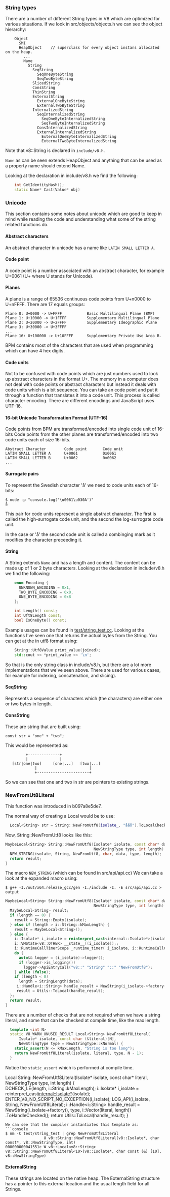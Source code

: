 ### String types
There are a number of different String types in V8 which are optimized for various situations.
If we look in src/objects/objects.h we can see the object hierarchy:
```
    Object
      SMI
      HeapObject    // superclass for every object instans allocated on the heap.
        ...
        Name
          String
            SeqString
              SeqOneByteString
              SeqTwoByteString
            SlicedString
            ConsString
            ThinString
            ExternalString
              ExternalOneByteString
              ExternalTwoByteString
            InternalizedString
              SeqInternalizedString
                SeqOneByteInternalizedString
                SeqTwoByteInternalizedString
              ConsInternalizedString
              ExternalInternalizedString
                ExternalOneByteInternalizedString
                ExternalTwoByteInternalizedString
```

Note that v8::String is declared in `include/v8.h`.

`Name` as can be seen extends HeapObject and anything that can be used as a
property name should extend Name.

Looking at the declaration in include/v8.h we find the following:
```c++
    int GetIdentityHash();
    static Name* Cast(Value* obj)
```

### Unicode
This section contains some notes about unicode which are good to keep in mind
while reading the code and understanding what some of the string related
functions do.

#### Abstract characters
An abstract character in unicode has a name like `LATIN SMALL LETTER A`.

#### Code point
A code point is a number associated with an abstract character, for example
U+0061 (U+<hex> where U stands for Unicode).

#### Planes
A plane is a range of 65536 continuous code points from U+n0000 to U+nFFFF.
There are 17 equals groups:
```
Plane 0: U+0000 -> U+FFFF           Basic Multilingual Plane (BMP)
Plane 1: U+10000 -> U+1FFFF         Supplementary Multilingual Plane
Plane 2: U+20000 -> U+2FFFF         Supplementary Ideographic Plane
Plane 3: U+30000 -> U+3FFFF
...
Plane 16: U+100000 -> U+10FFFF      Supplementary Private Use Area B.
```
BPM contains most of the characters that are used when programming which can
have 4 hex digits.

#### Code units
Not to be confused with code points which are just numbers used to look up
abstract characters in the format U+<hex>. The memory in a computer does not
deal with code points or abstract characters but instead it deals with code
units which is a bit sequence.
You can take an code point and put it through a function that translates
it into a code unit. This process is called character encoding. There are different
encodings and JavaScript uses UTF-16.

#### 16-bit Unicode Transformation Format (UTF-16)
Code points from BPM are transformed/encoded into single code unit of 16-bits
Code points from the other planes are transformed/encoded into two code units
each of size 16-bits.

```
Abstract Character        Code point       Code unit
LATIN SMALL LETTER A      U+0061           0x0061
LATIN SMALL LETTER B      U+0062           0x0062
...
```

#### Surrogate pairs
To represent the Swedish character 'å' we need to code units each of 16-bits:
```console
$ node -p "console.log('\u0061\u030A')"
å
```
This pair for code units represent a single abstract character. The first is
called the high-surrogate code unit, and the second the log-surrogate code unit.

In the case or 'å' the second code unit is called a combinging mark as it modifies
the character preceeding it.


#### String
A String extends `Name` and has a length and content. The content can be made
up of 1 or 2 byte characters.
Looking at the declaration in include/v8.h we find the following:
```c++
    enum Encoding {
      UNKNOWN_ENCODING = 0x1,
      TWO_BYTE_ENCODING = 0x0,
      ONE_BYTE_ENCODING = 0x8
    };

    int Length() const;
    int Uft8Length const;
    bool IsOneByte() const;
```
Example usages can be found in [test/string_test.cc](./test/string_test.cc).
Looking at the functions I've seen one that returns the actual bytes
from the String. You can get at the in utf8 format using:
```c++
    String::Utf8Value print_value(joined);
    std::cout << *print_value << '\n';
```
So that is the only string class in include/v8.h, but there are a lot more
implementations that we've seen above. There are used for various cases, for
example for indexing, concatenation, and slicing).

#### SeqString
Represents a sequence of characters which (the characters) are either one or two
bytes in length.

#### ConsString
These are string that are built using:

    const str = "one" + "two";

This would be represented as:
```
         +--------------+
         |              | 
   [str|one|two]     [one|...]   [two|...]
             |                       |
             +-----------------------+
```
So we can see that one and two in str are pointers to existing strings. 

### NewFromUt8Literal
This function was introduced in b097a8e5de7.

The normal way of creating a Local<String> would be to use:
```c++
  Local<String> str = String::NewFromUtf8(isolate_, "åäö").ToLocalChecked();    
```
Now, String::NewFromUtf8 looks like this:
```c++
MaybeLocal<String> String::NewFromUtf8(Isolate* isolate, const char* data,           
                                       NewStringType type, int length) {        
  NEW_STRING(isolate, String, NewFromUtf8, char, data, type, length);           
  return result;                                                                
}
```
The macro `NEW_STRING` (which can be found in src/api/api.cc) 
We can take a look at the expanded macro using:
```console
$ g++ -I./out/x64.release_gcc/gen -I./include -I. -E src/api/api.cc > output
```
```c++
MaybeLocal<String> String::NewFromUtf8(Isolate* isolate, const char* data,      
                                       NewStringType type, int length) {        
  MaybeLocal<String> result;
  if (length == 0) {
    result = String::Empty(isolate);
  } else if (length > i::String::kMaxLength) {
    result = MaybeLocal<String>();
  } else {
    i::Isolate* i_isolate = reinterpret_cast<internal::Isolate*>(isolate);
    i::VMState<v8::OTHER> __state__((i_isolate));;
    i::RuntimeCallTimerScope _runtime_timer( i_isolate, i::RuntimeCallCounterId::kAPI_String_NewFromUtf8);
    do {
      auto&& logger = (i_isolate)->logger();
      if (logger->is_logging())
        logger->ApiEntryCall("v8::" "String" "::" "NewFromUtf8");
    } while (false);
    if (length < 0)
      length = StringLength(data);
     i::Handle<i::String> handle_result = NewString(i_isolate->factory(), type, i::Vector<const char>(data, length)) .ToHandleChecked();
     result = Utils::ToLocal(handle_result);
  };
  return result;                                                                
}
```
There are a number of checks that are not required when we have a string literal,
and some that can be checked at compile time, like the max length. 
```c++
  template <int N>                                                              
  static V8_WARN_UNUSED_RESULT Local<String> NewFromUtf8Literal(                
      Isolate* isolate, const char (&literal)[N],                                    
      NewStringType type = NewStringType::kNormal) {                                 
    static_assert(N <= kMaxLength, "String is too long");                       
    return NewFromUtf8Literal(isolate, literal, type, N - 1);                        
  }                                                                                  
```
Notice the `static_assert` which is performed at compile time.
          

Local<String> String::NewFromUtf8Literal(Isolate* isolate, const char* literal, 
                                         NewStringType type, int length) {           
  DCHECK_LE(length, i::String::kMaxLength);
  i::Isolate* i_isolate = reinterpret_cast<internal::Isolate*>(isolate);
  ENTER_V8_NO_SCRIPT_NO_EXCEPTION(i_isolate);
  LOG_API(i_isolate, String, NewFromUtf8Literal);
  i::Handle<i::String> handle_result =
      NewString(i_isolate->factory(), type,
                i::Vector<const char>(literal, length))
          .ToHandleChecked();
  return Utils::ToLocal(handle_result);
}
```
We can see that the compiler instantiates this template as:
```console
$ nm -C test/string_test | grep NewFromUtf8Literal
                 U v8::String::NewFromUtf8Literal(v8::Isolate*, char const*, v8::NewStringType, int)
000000000041551c W v8::Local<v8::String> v8::String::NewFromUtf8Literal<10>(v8::Isolate*, char const (&) [10], v8::NewStringType)
```


#### ExternalString
These strings are located on the native heap. The ExternalString structure has a
pointer to this external location and the usual length field for all Strings.

